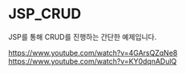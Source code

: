 # JSP_CRUD
JSP를 통해 CRUD를 진행하는 간단한 예제입니다.

https://www.youtube.com/watch?v=4GArsQZqNe8
https://www.youtube.com/watch?v=KY0dqnADulQ
